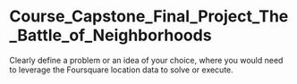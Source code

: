 # Course_Capstone_Final_Project_The_Battle_of_Neighborhoods

Clearly define a problem or an idea of your choice, where you would need to leverage the Foursquare location data to solve or execute.
